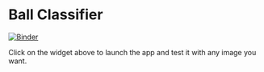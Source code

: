 # Ball Classifier
[![Binder](https://mybinder.org/badge_logo.svg)](https://mybinder.org/v2/gh/amandascm/RabRacHamClassifier/HEAD?urlpath=%2Fvoila%2Frender%2FrabRacHamApp.ipynb)

Click on the widget above to launch the app and test it with any image you want.
